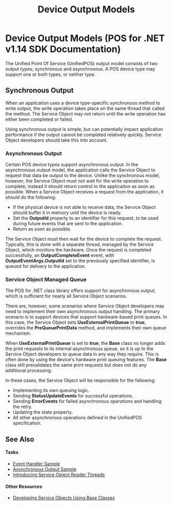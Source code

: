 ﻿---
title: Device Output Models
description: Device Output Models (POS for .NET v1.14 SDK Documentation)
ms.date: 03/03/2014
ms.topic: how-to
ms.custom: "pos-restored-from-archive"
---

# Device Output Models (POS for .NET v1.14 SDK Documentation)

The Unified Point Of Service (UnifiedPOS) output model consists of two output types; synchronous and asynchronous. A POS device type may support one or both types, or neither type.

## Synchronous Output

When an application uses a device type-specific synchronous method to write output, the write operation takes place on the same thread that called the method. The Service Object may not return until the write operation has either been completed or failed.

Using synchronous output is simple, but can potentially impact application performance if the output cannot be completed relatively quickly. Service Object developers should take this into account.

### Asynchronous Output

Certain POS device types support asynchronous output. In the asynchronous output model, the application calls the Service Object to request that data be output to the device. Unlike the synchronous model, however, the Service Object must not wait for the write operation to complete; instead it should return control to the application as soon as possible. When a Service Object receives a request from the application, it should do the following:

- If the physical device is not able to receive data, the Service Object should buffer it in memory until the device is ready.
- Set the **OutputId** property to an identifier for this request, to be used during future events that are sent to the application.
- Return as soon as possible.

The Service Object must then wait for the device to complete the request. Typically, this is done with a separate thread, managed by the Service Object, which monitors the hardware. Once the request is completed successfully, an **OutputCompleteEvent** event, with **OutputEventArgs.OutputId** set to the previously specified identifier, is queued for delivery to the application.

### Service Object Managed Queue

The POS for .NET class library offers support for asynchronous output, which is sufficient for nearly all Service Object scenarios.

There are, however, some scenarios where Service Object developers may need to implement their own asynchronous output handling. The primary scenario is to support devices that support hardware-based print queues. In this case, the Service Object sets **UseExternalPrintQueue** to **true**, overrides the **PreQueuePrintData** method, and implements their own queue mechanism.

When **UseExternalPrintQueue** is set to **true**, the **Base** class no longer adds the print requests to its internal asynchronous queue, so it is up to the Service Object developers to queue data in any way they require. This is often done by using the device's hardware print queuing features. The **Base** class still prevalidates the same print requests but does not do any additional processing.

In these cases, the Service Object will be responsible for the following:

- Implementing its own queuing logic.
- Sending **StatusUpdateEvents** for successful operations.
- Sending **ErrorEvents** for failed asynchronous operations and handling the retry.
- Updating the state property.
- All other asynchronous operations defined in the UnifiedPOS specification.

## See Also

#### Tasks

- [Event Handler Sample](event-handler-sample.md)
- [Asynchronous Output Sample](asynchronous-output-sample.md)
- [Introducing Service Object Reader Threads](introducing-service-object-reader-threads.md)

#### Other Resources

- [Developing Service Objects Using Base Classes](developing-service-objects-using-base-classes.md)
